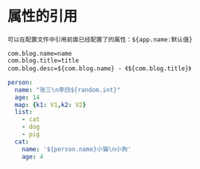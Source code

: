 # 属性的引用

    可以在配置文件中引用前面已经配置了的属性：${app.name:默认值}

```properties
com.blog.name=name
com.blog.title=title
com.blog.desc=${com.blog.name} - 《${com.blog.title}》
```

~~~yaml
person:
  name: "张三\n李四${random.int}"
  age: 14
  map: {k1: V1,k2: V2}
  list:
    - cat
    - dog
    - pig
  cat:
    name: '${person.name}小猫\n小狗'
    age: 4
~~~